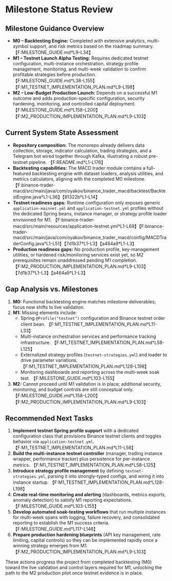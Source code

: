 # Milestone Status Review

## Milestone Guidance Overview
- **M0 – Backtesting Engine:** Completed with extensive analytics, multi-symbol support, and risk metrics based on the roadmap summary. 【F:MILESTONE_GUIDE.md†L9-L34】
- **M1 – Testnet Launch Alpha Testing:** Requires dedicated testnet configuration, multi-instance orchestration, strategy profile management, monitoring, and multi-week validation to confirm profitable strategies before production. 【F:MILESTONE_GUIDE.md†L38-L155】【F:M1_TESTNET_IMPLEMENTATION_PLAN.md†L9-L198】
- **M2 – Low-Budget Production Launch:** Depends on a successful M1 outcome and adds production-specific configuration, security hardening, monitoring, and controlled capital deployment. 【F:MILESTONE_GUIDE.md†L158-L200】【F:M2_PRODUCTION_IMPLEMENTATION_PLAN.md†L9-L103】

## Current System State Assessment
- **Repository composition:** The monorepo already delivers data collection, storage, indicator calculation, trading strategies, and a Telegram bot wired together through Kafka, illustrating a robust pre-testnet pipeline. 【F:README.md†L1-L176】
- **Backtesting capabilities:** The MACD trader module contains a full-featured backtesting engine with dataset loaders, analysis utilities, and metrics calculators, aligning with the completed M0 milestone. 【F:binance-trader-macd/src/main/java/com/oyakov/binance_trader_macd/backtest/BacktestEngine.java†L1-L36】【81322b†L1-L14】
- **Testnet readiness gaps:** Runtime configuration only exposes generic `application-mainnet.yml` and `application-testnet.yml` profiles without the dedicated Spring beans, instance manager, or strategy profile loader envisioned for M1. 【F:binance-trader-macd/src/main/resources/application-testnet.yml†L1-L69】【F:binance-trader-macd/src/main/java/com/oyakov/binance_trader_macd/config/MACDTraderConfig.java†L1-L51】【7d1b37†L1-L3】【a464a9†L1-L3】
- **Production readiness gaps:** No production profile, key-management utilities, or hardened risk/monitoring services exist yet, so M2 prerequisites remain unaddressed pending M1 completion. 【F:M2_PRODUCTION_IMPLEMENTATION_PLAN.md†L9-L103】【7d1b37†L1-L3】【a464a9†L1-L3】

## Gap Analysis vs. Milestones
1. **M0:** Functional backtesting engine matches milestone deliverables; focus now shifts to live validation.
2. **M1:** Missing elements include:
   - Spring `@Profile("testnet")` configuration and Binance testnet order client bean. 【F:M1_TESTNET_IMPLEMENTATION_PLAN.md†L11-L33】
   - Multi-instance orchestration services and performance tracking infrastructure. 【F:M1_TESTNET_IMPLEMENTATION_PLAN.md†L58-L125】
   - Externalized strategy profiles (`testnet-strategies.yml`) and loader to drive parameter variations. 【F:M1_TESTNET_IMPLEMENTATION_PLAN.md†L128-L198】
   - Monitoring dashboards and reporting across the multi-week soak test. 【F:MILESTONE_GUIDE.md†L103-L155】
3. **M2:** Cannot proceed until M1 validation is in place; additional security, monitoring, and budget controls are still conceptual only. 【F:MILESTONE_GUIDE.md†L158-L200】【F:M2_PRODUCTION_IMPLEMENTATION_PLAN.md†L9-L103】

## Recommended Next Tasks
1. **Implement testnet Spring profile support** with a dedicated configuration class that provisions Binance testnet clients and toggles behavior via `application-testnet.yml`. 【F:M1_TESTNET_IMPLEMENTATION_PLAN.md†L11-L56】
2. **Build the multi-instance testnet controller** (manager, trading instance wrapper, performance tracker) plus persistence for per-instance metrics. 【F:M1_TESTNET_IMPLEMENTATION_PLAN.md†L58-L125】
3. **Introduce strategy profile management** by defining `testnet-strategies.yml`, parsing it into strongly-typed configs, and wiring it into instance startup. 【F:M1_TESTNET_IMPLEMENTATION_PLAN.md†L128-L198】
4. **Create real-time monitoring and alerting** (dashboards, metrics exports, anomaly detection) to satisfy M1 reporting expectations. 【F:MILESTONE_GUIDE.md†L103-L155】
5. **Develop automated soak-testing workflows** that run multiple instances for multi-week spans with logging, failure recovery, and consolidated reporting to establish the M1 success criteria. 【F:MILESTONE_GUIDE.md†L117-L148】
6. **Prepare production hardening blueprints** (API key management, rate limiting, capital controls) so they can be implemented rapidly once a winning strategy emerges from M1. 【F:M2_PRODUCTION_IMPLEMENTATION_PLAN.md†L9-L103】

These actions progress the project from completed backtesting (M0) toward the live validation and control layers required for M1, unlocking the path to the M2 production pilot once testnet evidence is in place.
